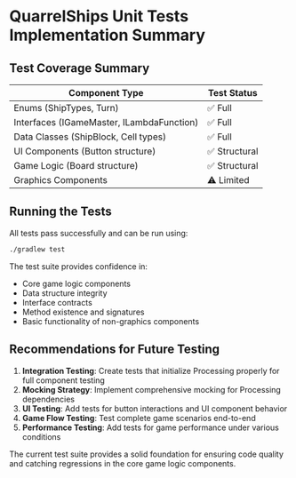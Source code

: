 # QuarrelShips Unit Tests Implementation Summary

## Test Coverage Summary

| Component Type                            | Test Status   |
| ----------------------------------------- | ------------- |
| Enums (ShipTypes, Turn)                   | ✅ Full       |
| Interfaces (IGameMaster, ILambdaFunction) | ✅ Full       |
| Data Classes (ShipBlock, Cell types)      | ✅ Full       |
| UI Components (Button structure)          | ✅ Structural |
| Game Logic (Board structure)              | ✅ Structural |
| Graphics Components                       | ⚠️ Limited    |

## Running the Tests

All tests pass successfully and can be run using:

```bash
./gradlew test
```

The test suite provides confidence in:

- Core game logic components
- Data structure integrity
- Interface contracts
- Method existence and signatures
- Basic functionality of non-graphics components

## Recommendations for Future Testing

1. **Integration Testing**: Create tests that initialize Processing properly for full component testing
2. **Mocking Strategy**: Implement comprehensive mocking for Processing dependencies
3. **UI Testing**: Add tests for button interactions and UI component behavior
4. **Game Flow Testing**: Test complete game scenarios end-to-end
5. **Performance Testing**: Add tests for game performance under various conditions

The current test suite provides a solid foundation for ensuring code quality and catching regressions in the core game logic components.
